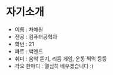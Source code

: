 # 자기소개

- 이름 : 차예원
- 전공 : 컴퓨터공학과
- 학번 : 21
- 파트 : 백엔드
- 취미 : 음악 듣기, 리듬 게임, 운동 찍먹 등등
- 각오 한마디 : 열심히 배우겠습니다 :)